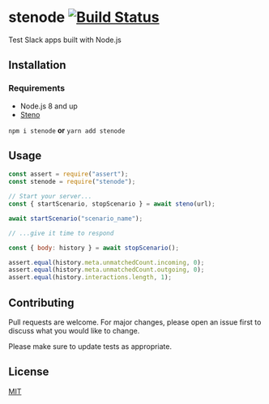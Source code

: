 # stenode [![Build Status](https://travis-ci.org/Zertz/stenode.svg?branch=master)](https://travis-ci.org/Zertz/stenode)

Test Slack apps built with Node.js

## Installation

### Requirements

- Node.js 8 and up
- [Steno](https://slackapi.github.io/steno/)

`npm i stenode` **or** `yarn add stenode`

## Usage

```js
const assert = require("assert");
const stenode = require("stenode");

// Start your server...
const { startScenario, stopScenario } = await steno(url);

await startScenario("scenario_name");

// ...give it time to respond

const { body: history } = await stopScenario();

assert.equal(history.meta.unmatchedCount.incoming, 0);
assert.equal(history.meta.unmatchedCount.outgoing, 0);
assert.equal(history.interactions.length, 1);
```

## Contributing

Pull requests are welcome. For major changes, please open an issue first to discuss what you would like to change.

Please make sure to update tests as appropriate.

## License

[MIT](https://github.com/jirafe/stenode/blob/master/license)
